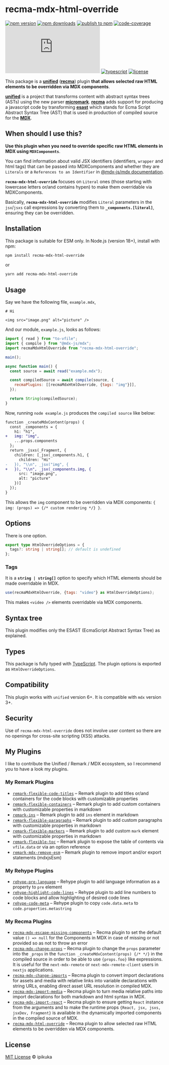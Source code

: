# recma-mdx-html-override

[![npm version][badge-npm-version]][url-npm-package]
[![npm downloads][badge-npm-download]][url-npm-package]
[![publish to npm][badge-publish-to-npm]][url-publish-github-actions]
[![code-coverage][badge-codecov]][url-codecov]
[![type-coverage][badge-type-coverage]][url-github-package]
[![typescript][badge-typescript]][url-typescript]
[![license][badge-license]][url-license]

This package is a **[unified][unified]** (**[recma][recma]**) plugin **that allows selected raw HTML elements to be overridden via MDX components**.

**[unified][unified]** is a project that transforms content with abstract syntax trees (ASTs) using the new parser **[micromark][micromark]**. **[recma][recma]** adds support for producing a javascript code by transforming **[esast][esast]** which stands for Ecma Script Abstract Syntax Tree (AST) that is used in production of compiled source for the **[MDX][MDX]**.

## When should I use this?

**Use this plugin when you need to override specific raw HTML elements in MDX using `MDXComponents`**.

You can find information about valid JSX identifiers (identifiers, `wrapper` and html tags) that can be passed into MDXComponents and whether they are `Literals` or a `References to an Identifier` in [@mdx-js/mdx documentation](https://mdxjs.com/docs/using-mdx/#components).

**`recma-mdx-html-override`** focuses on `Literal` ones (those starting with lowercase letters or/and contains hypen) to make them overridable via MDXComponents.

Basically, **`recma-mdx-html-override`** modifies `Literal` parameters in the `jsx`/`jsxs` call expressions by converting them to **`_components.[literal]`**, ensuring they can be overridden.

## Installation

This package is suitable for ESM only. In Node.js (version 18+), install with npm:

```bash
npm install recma-mdx-html-override
```

or

```bash
yarn add recma-mdx-html-override
```

## Usage

Say we have the following file, `example.mdx`,

```mdx
# Hi

<img src="image.png" alt="picture" />
```

And our module, `example.js`, looks as follows:

```javascript
import { read } from "to-vfile";
import { compile } from "@mdx-js/mdx";
import recmaMdxHtmlOverride from "recma-mdx-html-override";

main();

async function main() {
  const source = await read("example.mdx");

  const compiledSource = await compile(source, {
    recmaPlugins: [[recmaMdxHtmlOverride, {tags: "img"}]],
  });

  return String(compiledSource);
}
```

Now, running `node example.js` produces the `compiled source` like below:

```diff
function _createMdxContent(props) {
  const _components = {
    h1: "h1",
+   img: "img",
    ...props.components
  };
  return _jsxs(_Fragment, {
    children: [_jsx(_components.h1, {
      children: "Hi"
-   }), "\\n", _jsx("img", {
+   }), "\\n", _jsx(_components.img, {
      src: "image.png",
      alt: "picture"
    })]
  });
}
```

This allows the `img` component to be overridden via MDX components: `{ img: (props) => {/* custom rendering */} }`.

## Options

There is one option.

```typescript
export type HtmlOverrideOptions = {
  tags?: string | string[]; // default is undefined
};
```

### Tags

It is a **`string | string[]`** option to specify which HTML elements should be made overridable in MDX.

```javascript
use(recmaMdxHtmlOverride, {tags: "video"} as HtmlOverrideOptions);
```

This makes `<video />` elements overridable via MDX components.

## Syntax tree

This plugin modifies only the ESAST (EcmaScript Abstract Syntax Tree) as explained.

## Types

This package is fully typed with [TypeScript][url-typescript]. The plugin options is exported as `HtmlOverrideOptions`.

## Compatibility

This plugin works with `unified` version 6+. It is compatible with `mdx` version 3+.

## Security

Use of `recma-mdx-html-override` does not involve user content so there are no openings for cross-site scripting (XSS) attacks.

## My Plugins

I like to contribute the Unified / Remark / MDX ecosystem, so I recommend you to have a look my plugins.

### My Remark Plugins

- [`remark-flexible-code-titles`](https://www.npmjs.com/package/remark-flexible-code-titles)
  – Remark plugin to add titles or/and containers for the code blocks with customizable properties
- [`remark-flexible-containers`](https://www.npmjs.com/package/remark-flexible-containers)
  – Remark plugin to add custom containers with customizable properties in markdown
- [`remark-ins`](https://www.npmjs.com/package/remark-ins)
  – Remark plugin to add `ins` element in markdown
- [`remark-flexible-paragraphs`](https://www.npmjs.com/package/remark-flexible-paragraphs)
  – Remark plugin to add custom paragraphs with customizable properties in markdown
- [`remark-flexible-markers`](https://www.npmjs.com/package/remark-flexible-markers)
  – Remark plugin to add custom `mark` element with customizable properties in markdown
- [`remark-flexible-toc`](https://www.npmjs.com/package/remark-flexible-toc)
  – Remark plugin to expose the table of contents via `vfile.data` or via an option reference
- [`remark-mdx-remove-esm`](https://www.npmjs.com/package/remark-mdx-remove-esm)
  – Remark plugin to remove import and/or export statements (mdxjsEsm)

### My Rehype Plugins

- [`rehype-pre-language`](https://www.npmjs.com/package/rehype-pre-language)
  – Rehype plugin to add language information as a property to `pre` element
- [`rehype-highlight-code-lines`](https://www.npmjs.com/package/rehype-highlight-code-lines)
  – Rehype plugin to add line numbers to code blocks and allow highlighting of desired code lines
- [`rehype-code-meta`](https://www.npmjs.com/package/rehype-code-meta)
  – Rehype plugin to copy `code.data.meta` to `code.properties.metastring`

### My Recma Plugins

- [`recma-mdx-escape-missing-components`](https://www.npmjs.com/package/recma-mdx-escape-missing-components)
  – Recma plugin to set the default value `() => null` for the Components in MDX in case of missing or not provided so as not to throw an error
- [`recma-mdx-change-props`](https://www.npmjs.com/package/recma-mdx-change-props)
  – Recma plugin to change the `props` parameter into the `_props` in the `function _createMdxContent(props) {/* */}` in the compiled source in order to be able to use `{props.foo}` like expressions. It is useful for the `next-mdx-remote` or `next-mdx-remote-client` users in `nextjs` applications.
- [`recma-mdx-change-imports`](https://www.npmjs.com/package/recma-mdx-change-imports)
  – Recma plugin to convert import declarations for assets and media with relative links into variable declarations with string URLs, enabling direct asset URL resolution in compiled MDX.
- [`recma-mdx-import-media`](https://www.npmjs.com/package/recma-mdx-import-media)
  – Recma plugin to turn media relative paths into import declarations for both markdown and html syntax in MDX.
- [`recma-mdx-import-react`](https://www.npmjs.com/package/recma-mdx-import-react)
  – Recma plugin to ensure getting `React` instance from the arguments and to make the runtime props `{React, jsx, jsxs, jsxDev, Fragment}` is available in the dynamically imported components in the compiled source of MDX.
- [`recma-mdx-html-override`](https://www.npmjs.com/package/recma-mdx-html-override)
  – Recma plugin to allow selected raw HTML elements to be overridden via MDX components.

## License

[MIT License](./LICENSE) © ipikuka

[unified]: https://github.com/unifiedjs/unified
[micromark]: https://github.com/micromark/micromark
[recma]: https://mdxjs.com/docs/extending-mdx/#list-of-plugins
[esast]: https://github.com/syntax-tree/esast
[estree]: https://github.com/estree/estree
[MDX]: https://mdxjs.com/

[badge-npm-version]: https://img.shields.io/npm/v/recma-mdx-html-override
[badge-npm-download]:https://img.shields.io/npm/dt/recma-mdx-html-override
[url-npm-package]: https://www.npmjs.com/package/recma-mdx-html-override
[url-github-package]: https://github.com/ipikuka/recma-mdx-html-override

[badge-license]: https://img.shields.io/github/license/ipikuka/recma-mdx-html-override
[url-license]: https://github.com/ipikuka/recma-mdx-html-override/blob/main/LICENSE

[badge-publish-to-npm]: https://github.com/ipikuka/recma-mdx-html-override/actions/workflows/publish.yml/badge.svg
[url-publish-github-actions]: https://github.com/ipikuka/recma-mdx-html-override/actions/workflows/publish.yml

[badge-typescript]: https://img.shields.io/npm/types/recma-mdx-html-override
[url-typescript]: https://www.typescriptlang.org/

[badge-codecov]: https://codecov.io/gh/ipikuka/recma-mdx-html-override/graph/badge.svg?token=6UIKn4z8lc
[url-codecov]: https://codecov.io/gh/ipikuka/recma-mdx-html-override

[badge-type-coverage]: https://img.shields.io/badge/dynamic/json.svg?label=type-coverage&prefix=%E2%89%A5&suffix=%&query=$.typeCoverage.atLeast&uri=https%3A%2F%2Fraw.githubusercontent.com%2Fipikuka%2Frecma-mdx-html-override%2Fmaster%2Fpackage.json

